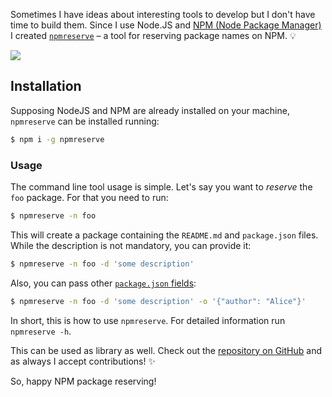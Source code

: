 Sometimes I have ideas about interesting tools to develop but I don't have time to build them. Since I use Node.JS and [NPM (Node Package Manager)](https://www.npmjs.com/) I created [`npmreserve`](https://github.com/IonicaBizau/npmreserve) – a tool for reserving package names on NPM. :bulb:

![](http://i.imgur.com/67mKyws.png)

## Installation

Supposing NodeJS and NPM are already installed on your machine, `npmreserve` can be installed running:

```sh
$ npm i -g npmreserve
```

### Usage
The command line tool usage is simple. Let's say you want to *reserve* the `foo` package. For that you need to run:

```sh
$ npmreserve -n foo
```

This will create a package containing the `README.md` and `package.json` files. While the description is not mandatory, you can provide it:

```sh
$ npmreserve -n foo -d 'some description'
```

Also, you can pass other [`package.json` fields](https://docs.npmjs.com/files/package.json):

```sh
$ npmreserve -n foo -d 'some description' -o '{"author": "Alice"}'
```

In short, this is how to use `npmreserve`. For detailed information run `npmreserve -h`.

This can be used as library as well. Check out the [repository on GitHub](https://github.com/IonicaBizau/npmreserve) and as always I accept contributions! :sparkles:

So, happy NPM package reserving! 